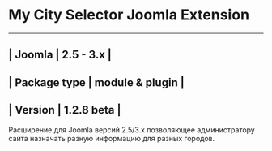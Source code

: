 My City Selector Joomla Extension
=================================

----------------------------------
| Joomla       | 2.5 - 3.x       |
----------------------------------
| Package type | module & plugin |
----------------------------------
| Version      | 1.2.8 beta      |
----------------------------------


Расширение для Joomla версий 2.5/3.x позволяющее администратору сайта назначать разную информацию для разных городов.

